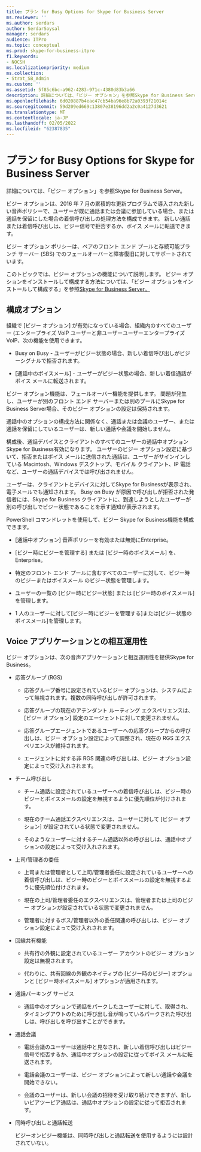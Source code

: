 ```yaml
---
title: プラン for Busy Options for Skype for Business Server
ms.reviewer: ''
ms.author: serdars
author: SerdarSoysal
manager: serdars
audience: ITPro
ms.topic: conceptual
ms.prod: skype-for-business-itpro
f1.keywords:
- NOCSH
ms.localizationpriority: medium
ms.collection:
- Strat_SB_Admin
ms.custom: ''
ms.assetid: 5f85c6bc-a962-4283-971c-4380d83b3a66
description: 詳細については、「ビジー オプション」を参照Skype for Business Server。
ms.openlocfilehash: 6d020887b4eac47cb54ba96e8b72a0393f21014c
ms.sourcegitcommit: 59d209ed669c13807e38196dd2a2c0a4127d3621
ms.translationtype: MT
ms.contentlocale: ja-JP
ms.lasthandoff: 02/05/2022
ms.locfileid: "62387835"
---
```

# <a name="plan-for-busy-options-for-skype-for-business-server"></a>プラン for Busy Options for Skype for Business Server
 
詳細については、「ビジー オプション」を参照Skype for Business Server。
  
ビジー オプションは、2016 年 7 月の累積的な更新プログラムで導入された新しい音声ポリシーで、ユーザーが既に通話または会議に参加している場合、または通話を保留にした場合の着信呼び出しの処理方法を構成できます。 新しい通話または着信呼び出しは、ビジー信号で拒否するか、ボイス メールに転送できます。 
  
ビジー オプション ポリシーは、ペアのフロント エンド プールと存続可能ブランチ サーバー (SBS) でのフェールオーバーと障害復旧に対してサポートされています。
  
このトピックでは、ビジー オプションの機能について説明します。 ビジー オプションをインストールして構成する方法については、「ビジー オプションをインストールして構成する」を参照[Skype for Business Server。](../../deploy/deploy-enterprise-voice/install-and-configure-busy-options.md)
  
## <a name="configuration-options"></a>構成オプション

組織で [ビジー オプション] が有効になっている場合、組織内のすべてのユーザー (エンタープライズ VoIP ユーザーと非ユーザーユーザーエンタープライズ VoIP、次の機能を使用できます。
  
- Busy on Busy - ユーザーがビジー状態の場合、新しい着信呼び出しがビジーシグナルで拒否されます。
    
- [通話中のボイスメール] - ユーザーがビジー状態の場合、新しい着信通話がボイス メールに転送されます。
    
ビジー オプション機能は、フェールオーバー機能を提供します。 問題が発生し、ユーザーが別のフロント エンド サーバーまたは別のプールにSkype for Business Server場合、そのビジー オプションの設定は保持されます。
  
通話中のオプションの構成方法に関係なく、通話または会議のユーザー、または通話を保留にしているユーザーは、新しい通話や会議を開始しません。 
  
構成後、通話デバイスとクライアントのすべてのユーザーの通話中オプションSkype for Business有効になります。 ユーザーのビジー オプション設定に基づいて、拒否またはボイス メールに送信された通話は、ユーザーがサインインしている Macintosh、Windows デスクトップ、モバイル クライアント、IP 電話など、ユーザーの通話デバイスでは呼び出されません。 
  
ユーザーは、クライアントとデバイスに対してSkype for Businessが表示され、電子メールでも通知されます。 Busy on Busy が原因で呼び出しが拒否された発信者には、Skype for Business クライアントに、到達しようとしたユーザーが別の呼び出しでビジー状態であることを示す通知が表示されます。
  
PowerShell コマンドレットを使用して、ビジー Skype for Business機能を構成できます。
  
- [通話中オプション] 音声ポリシーを有効または無効にEnterprise。
    
- [ビジー時にビジーを管理する] または [ビジー時のボイスメール] を、Enterprise。
    
- 特定のフロント エンド プールに含むすべてのユーザーに対して、ビジー時のビジーまたはボイスメール のビジー状態を管理します。
    
- ユーザーの一覧の [ビジー時にビジー状態] または [ビジー時のボイスメール] を管理します。
    
- 1 人のユーザーに対して[ビジー時にビジーを管理する]または[ビジー状態のボイスメール]を管理します。
    
## <a name="interoperability-with-voice-applications"></a>Voice アプリケーションとの相互運用性

ビジー オプションは、次の音声アプリケーションと相互運用性を提供Skype for Business。
  
- 応答グループ (RGS)
    
  - 応答グループ番号に設定されているビジー オプションは、システムによって無視されます。複数の同時呼び出しが許可されます。 
    
  - 応答グループの現在のアテンダント ルーティング エクスペリエンスは、[ビジー オプション] 設定のエージェントに対して変更されません。
    
  - 応答グループエージェントであるユーザーへの応答グループからの呼び出しは、ビジー オプション設定によって調整され、現在の RGS エクスペリエンスが維持されます。
    
  - エージェントに対する非 RGS 関連の呼び出しは、ビジー オプション設定によって受け入れされます。
    
- チーム呼び出し
    
  - チーム通話に設定されているユーザーへの着信呼び出しは、ビジー時のビジーとボイスメールの設定を無視するように優先順位が付けされます。
    
  - 現在のチーム通話エクスペリエンスは、ユーザーに対して [ビジー オプション] が設定されている状態で変更されません。
    
  - そのようなユーザーに対するチーム通話以外の呼び出しは、通話中オプションの設定によって受け入れされます。
    
- 上司/管理者の委任 
    
  - 上司または管理者として上司/管理者委任に設定されているユーザーへの着信呼び出しは、ビジー時のビジーとボイスメールの設定を無視するように優先順位付けされます。
    
  - 現在の上司/管理者委任のエクスペリエンスは、管理者または上司のビジー オプションが設定されている状態で変更されません。
    
  - 管理者に対するボス/管理者以外の委任関連の呼び出しは、ビジー オプション設定によって受け入れされます。
    
- 回線共有機能 
    
  - 共有行の外観に設定されているユーザー アカウントのビジー オプション設定は無視されます。 
    
  - 代わりに、共有回線の外観のネイティブの [ビジー時のビジー] オプションと [ビジー時ボイスメール] オプションが適用されます。
    
- 通話パーキング サービス 
    
  - 通話中のオプションで通話をパークしたユーザーに対して、取得され、タイミングアウトのために呼び出し音が鳴っているパークされた呼び出しは、呼び出しを呼び出すことができます。 
    
- 通話会議
    
  - 電話会議のユーザーは通話中と見なされ、新しい着信呼び出しはビジー信号で拒否するか、通話中オプションの設定に従ってボイス メールに転送されます。
    
  - 電話会議のユーザーは、ビジー オプションによって新しい通話や会議を開始できない。
    
  - 会議のユーザーは、新しい会議の招待を受け取り続けできますが、新しいピアツーピア通話は、通話中オプションの設定に従って拒否されます。
    
- 同時呼び出しと通話転送
    
    ビジーオンビジー機能は、同時呼び出しと通話転送を使用するようには設計されていない。
    

